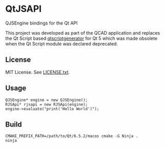 QtJSAPI
=======

QJSEngine bindings for the Qt API

This project was developed as part of the QCAD application and
replaces the Qt Script based [qtscriptgenerator](https://github.com/qt-labs/qtscriptgenerator)
for Qt 5 which was made obsolete when the Qt Script module was declared deprecated.

License
-------
MIT License. See [LICENSE.txt](https://github.com/qcad/qtjsapi/blob/main/LICENSE.txt).

Usage
-----
```
QJSEngine* engine = new QJSEngine();
RJSApi* rjsapi = new RJSApi(engine);
engine->evaluate("print('Hello World')");
```

Build
-----
```
CMAKE_PREFIX_PATH=/path/to/Qt/6.5.2/macos cmake -G Ninja .
ninja
```
